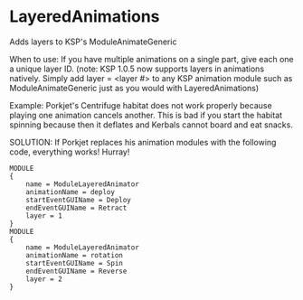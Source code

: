 LayeredAnimations
=================

Adds layers to KSP's ModuleAnimateGeneric

When to use:
If you have multiple animations on a single part, give each one a unique layer ID.
(note: KSP 1.0.5 now supports layers in animations natively. Simply add layer = <layer #> to any KSP animation module such as ModuleAnimateGeneric just as you would with LayeredAnimations)

Example: Porkjet's Centrifuge habitat does not work properly because playing one animation cancels another.
This is bad if you start the habitat spinning because then it deflates and Kerbals cannot board and eat snacks.

SOLUTION: If Porkjet replaces his animation modules with the following code, everything works! Hurray!
```
MODULE
{
    name = ModuleLayeredAnimator
    animationName = deploy
    startEventGUIName = Deploy
    endEventGUIName = Retract
    layer = 1
}
MODULE
{
    name = ModuleLayeredAnimator
    animationName = rotation
    startEventGUIName = Spin
    endEventGUIName = Reverse
    layer = 2
}
```
